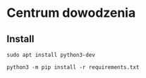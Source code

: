 # Centrum dowodzenia

## Install

```
sudo apt install python3-dev
```
```
python3 -m pip install -r requirements.txt
```
